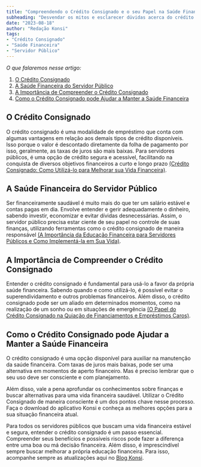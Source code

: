 ```yaml
---
title: "Compreendendo o Crédito Consignado e o seu Papel na Saúde Financeira do Servidor Público"
subheading: "Desvendar os mitos e esclarecer dúvidas acerca do crédito consignado e da saúde financeira"
date: "2023-08-18"
author: "Redação Konsi"
tags: 
- "Crédito Consignado"
- "Saúde Financeira"
- "Servidor Público"
---
```


_O que falaremos nesse artigo:_

1. [O Crédito Consignado](#credit-consignado)
2. [A Saúde Financeira do Servidor Público](#saude-financeira)
3. [A Importância de Compreender o Crédito Consignado](#importancia)
4. [Como o Crédito Consignado pode Ajudar a Manter a Saúde Financeira](#conclusao)

## O Crédito Consignado <a name="credit-consignado"></a>

O crédito consignado é uma modalidade de empréstimo que conta com algumas vantagens em relação aos demais tipos de crédito disponíveis. Isso porque o valor é descontado diretamente da folha de pagamento por isso, geralmente, as taxas de juros são mais baixas. Para servidores públicos, é uma opção de crédito segura e acessível, facilitando na conquista de diversos objetivos financeiros a curto e longo prazo [(Crédito Consignado: Como Utilizá-lo para Melhorar sua Vida Financeira)](https://konsi.com.br/postagens/credito-consignado-como-utiliz-lo-para-melhorar-sua-vida-financeira).

## A Saúde Financeira do Servidor Público <a name="saude-financeira"></a>

Ser financeiramente saudável é muito mais do que ter um salário estável e contas pagas em dia. Envolve entender e gerir adequadamente o dinheiro, sabendo investir, economizar e evitar dívidas desnecessárias. Assim, o servidor público precisa estar ciente de seu papel no controle de suas finanças, utilizando ferramentas como o crédito consignado de maneira responsável [(A Importância da Educação Financeira para Servidores Públicos e Como Implementá-la em Sua Vida)](https://konsi.com.br/postagens/a-importncia-da-educao-financeira-para-servidores-pblicos-e-como-implement-la-em-sua-vida).

## A Importância de Compreender o Crédito Consignado <a name="importancia"></a>

Entender o crédito consignado é fundamental para usá-lo a favor da própria saúde financeira. Sabendo quando e como utilizá-lo, é possível evitar o superendividamento e outros problemas financeiros. Além disso, o crédito consignado pode ser um aliado em determinados momentos, como na realização de um sonho ou em situações de emergência [(O Papel do Crédito Consignado na Quiação de Financiamentos e Empréstimos Caros)](https://konsi.com.br/postagens/o-papel-do-crdito-consignado-na-quitao-de-financiamentos-e-emprstimos-caros).

## Como o Crédito Consignado pode Ajudar a Manter a Saúde Financeira <a name="conclusao"></a>

O crédito consignado é uma opção disponível para auxiliar na manutenção da saúde financeira. Com taxas de juros mais baixas, pode ser uma alternativa em momentos de aperto financeiro. Mas é preciso lembrar que o seu uso deve ser consciente e com planejamento.

Além disso, vale a pena aprofundar os conhecimentos sobre finanças e buscar alternativas para uma vida financeira saudável. Utilizar o Crédito Consignado de maneira consciente é um dos pontos chave nesse processo. Faça o download do aplicativo Konsi e conheça as melhores opções para a sua situação financeira atual.

Para todos os servidores públicos que buscam uma vida financeira estável e segura, entender o crédito consignado é um passo essencial. Compreender seus benefícios e possíveis riscos pode fazer a diferença entre uma boa ou má decisão financeira. Além disso, é imprescindível sempre buscar melhorar a própria educação financeira. Para isso, acompanhe sempre as atualizações aqui no [Blog Konsi](https://konsi.com.br/postagens).
